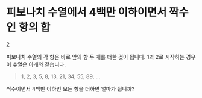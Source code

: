 # 피보나치 수열에서 4백만 이하이면서 짝수인 항의 합

[2](http://euler.synap.co.kr/prob_detail.php?id=2)



피보나치 수열의 각 항은 바로 앞의 항 두 개를 더한 것이 됩니다. 1과 2로 시작하는 경우 이 수열은 아래와 같습니다.

>  1, 2, 3, 5, 8, 13, 21, 34, 55, 89, ...

짝수이면서 4백만 이하인 모든 항을 더하면 얼마가 됩니까?